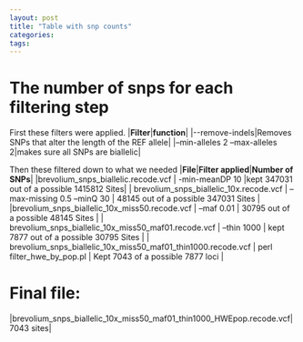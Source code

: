 ```yaml
---
layout: post
title: "Table with snp counts"
categories: 
tags: 
---
```


# The number of snps for each filtering step

First these filters were applied.
|**Filter**|**function**|
|--remove-indels|Removes SNPs that alter the length of the REF allele|
|–min-alleles 2 –max-alleles 2|makes sure all SNPs are biallelic|

Then these filtered down to what we needed
|**File**|**Filter applied**|**Number of  SNPs**|
|brevolium_snps_biallelic.recode.vcf | -min-meanDP 10 |kept 347031 out of a possible 1415812 Sites|
| brevolium_snps_biallelic_10x.recode.vcf | –max-missing 0.5 –minQ 30 | 48145 out of a possible 347031 Sites |
|brevolium_snps_biallelic_10x_miss50.recode.vcf | –maf 0.01 | 30795 out of a possible 48145 Sites |
| brevolium_snps_biallelic_10x_miss50_maf01.recode.vcf | –thin 1000 | kept 7877 out of a possible 30795 Sites |
| brevolium_snps_biallelic_10x_miss50_maf01_thin1000.recode.vcf | perl filter_hwe_by_pop.pl | Kept 7043 of a possible 7877 loci |



# Final file:

|brevolium_snps_biallelic_10x_miss50_maf01_thin1000_HWEpop.recode.vcf| 7043 sites|